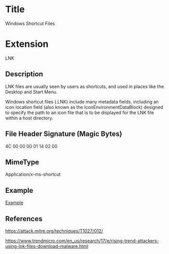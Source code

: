 # Title

Windows Shortcut Files

# Extension

LNK

## Description

LNK files are usually seen by users as shortcuts, and used in places like the Desktop and Start Menu.

Windows shortcut files (.LNK) include many metadata fields, including an icon location field (also known as the IconEnvironmentDataBlock) designed to specify the path to an icon file that is to be displayed for the LNK file within a host directory.

## File Header Signature (Magic Bytes)

4C 00 00 00 01 14 02 00

## MimeType

Application/x-ms-shortcut

## Example

[Example](/example.lnk)

## References

https://attack.mitre.org/techniques/T1027/012/

https://www.trendmicro.com/en_us/research/17/e/rising-trend-attackers-using-lnk-files-download-malware.html
